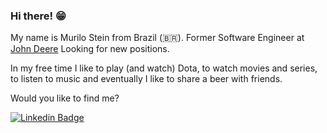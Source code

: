 ### Hi there! 😁

My name is Murilo Stein from Brazil (🇧🇷). Former Software Engineer at [John Deere](https://www.deere.com.br/pt/index.html) Looking for new positions.

In my free time I like to play (and watch) Dota, to watch movies and series, to listen to music and eventually I like to share a beer with friends.

Would you like to find me?

[![Linkedin Badge](https://img.shields.io/badge/-LinkedIn-blue?style=flat-square&logo=Linkedin&logoColor=white&link=https://www.linkedin.com/in/steinmurilo)](https://www.linkedin.com/in/steinmurilo/)
